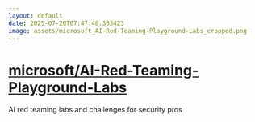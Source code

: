 ```yaml
---
layout: default
date: 2025-07-20T07:47:48.303423
image: assets/microsoft_AI-Red-Teaming-Playground-Labs_cropped.png
---
```


# [microsoft/AI-Red-Teaming-Playground-Labs](https://github.com/microsoft/AI-Red-Teaming-Playground-Labs)

AI red teaming labs and challenges for security pros

